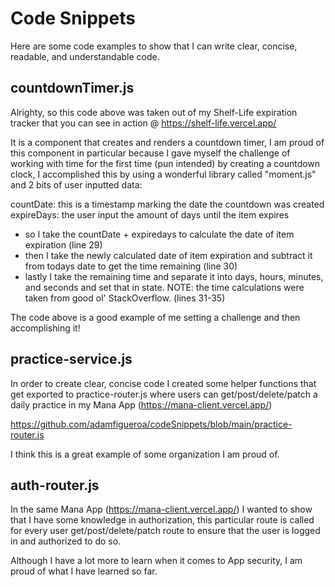 # Code Snippets

Here are some code examples to show that I can write clear, concise, readable, and understandable code.

## countdownTimer.js

Alrighty, so this code above was taken out of my Shelf-Life expiration tracker that you can see in action @ https://shelf-life.vercel.app/

It is a component that creates and renders a countdown timer, I am proud of this component in particular because I gave myself the challenge of working with time for the first time (pun intended) by creating a countdown clock, I accomplished this by using a wonderful library called "moment.js" and 2 bits of user inputted data:

countDate: this is a timestamp marking the date the countdown was created
expireDays: the user input the amount of days until the item expires

- so I take the countDate + expiredays to calculate the date of item expiration (line 29)
- then I take the newly calculated date of item expiration and subtract it from todays date to get the time remaining (line 30)
- lastly I take the remaining time and separate it into days, hours, minutes, and seconds and set that in state. NOTE: the time calculations were taken from good ol' StackOverflow. (lines 31-35)

The code above is a good example of me setting a challenge and then accomplishing it!

## practice-service.js

In order to create clear, concise code I created some helper functions that get exported to practice-router.js where users can get/post/delete/patch a daily practice in my Mana App (https://mana-client.vercel.app/)

https://github.com/adamfigueroa/codeSnippets/blob/main/practice-router.js

I think this is a great example of some organization I am proud of.

## auth-router.js

In the same Mana App (https://mana-client.vercel.app/) I wanted  to show that I have some knowledge in authorization, this particular route is called for every user get/post/delete/patch route to ensure that the user is logged in and authorized to do so.

Although I have a lot more to learn when it comes to App security, I am proud of what I have learned so far.



